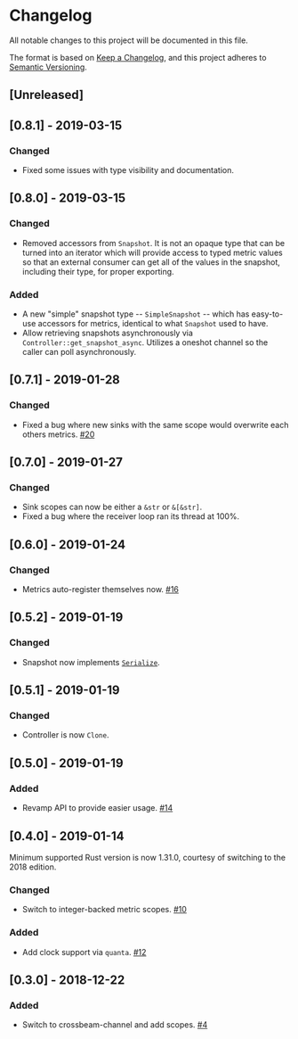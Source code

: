 # Changelog
All notable changes to this project will be documented in this file.

The format is based on [Keep a Changelog](https://keepachangelog.com/en/1.0.0/),
and this project adheres to [Semantic Versioning](https://semver.org/spec/v2.0.0.html).

## [Unreleased]

## [0.8.1] - 2019-03-15
### Changed
- Fixed some issues with type visibility and documentation.

## [0.8.0] - 2019-03-15
### Changed
- Removed accessors from `Snapshot`.  It is not an opaque type that can be turned into an iterator which will provide access to typed metric values so that an external consumer can get all of the values in the snapshot, including their type, for proper exporting.
### Added
- A new "simple" snapshot type -- `SimpleSnapshot` -- which has easy-to-use accessors for metrics, identical to what `Snapshot` used to have.
- Allow retrieving snapshots asynchronously via `Controller::get_snapshot_async`.  Utilizes a oneshot channel so the caller can poll asynchronously.

## [0.7.1] - 2019-01-28
### Changed
- Fixed a bug where new sinks with the same scope would overwrite each others metrics. [#20](https://github.com/nuclearfurnace/hotmic/pull/20)

## [0.7.0] - 2019-01-27
### Changed
- Sink scopes can now be either a `&str` or `&[&str]`.
- Fixed a bug where the receiver loop ran its thread at 100%.

## [0.6.0] - 2019-01-24
### Changed
- Metrics auto-register themselves now. [#16](https://github.com/nuclearfurnace/hotmic/pull/16)

## [0.5.2] - 2019-01-19
### Changed
- Snapshot now implements [`Serialize`](https://docs.rs/serde/1.0.85/serde/trait.Serialize.html).

## [0.5.1] - 2019-01-19
### Changed
- Controller is now `Clone`.

## [0.5.0] - 2019-01-19
### Added
- Revamp API to provide easier usage. [#14](https://github.com/nuclearfurnace/hotmic/pull/14)

## [0.4.0] - 2019-01-14
Minimum supported Rust version is now 1.31.0, courtesy of switching to the 2018 edition.

### Changed
- Switch to integer-backed metric scopes. [#10](https://github.com/nuclearfurnace/hotmic/pull/10)
### Added
- Add clock support via `quanta`. [#12](https://github.com/nuclearfurnace/hotmic/pull/12)

## [0.3.0] - 2018-12-22
### Added
- Switch to crossbeam-channel and add scopes. [#4](https://github.com/nuclearfurnace/hotmic/pull/4)
